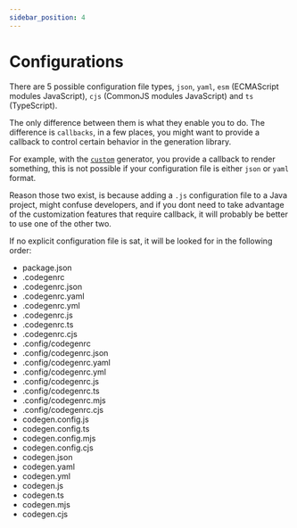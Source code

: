 ```yaml
---
sidebar_position: 4
---
```


# Configurations

There are 5 possible configuration file types, `json`, `yaml`, `esm` (ECMAScript modules JavaScript), `cjs` (CommonJS modules JavaScript) and `ts` (TypeScript).

The only difference between them is what they enable you to do. The difference is `callbacks`, in a few places, you might want to provide a callback to control certain behavior in the generation library.

For example, with the [`custom`](./generators/custom.md) generator, you provide a callback to render something, this is not possible if your configuration file is either `json` or `yaml` format.

Reason those two exist, is because adding a `.js` configuration file to a Java project, might confuse developers, and if you dont need to take advantage of the customization features that require callback, it will probably be better to use one of the other two.

If no explicit configuration file is sat, it will be looked for in the following order:
- package.json
- .codegenrc
- .codegenrc.json
- .codegenrc.yaml
- .codegenrc.yml
- .codegenrc.js
- .codegenrc.ts
- .codegenrc.cjs
- .config/codegenrc
- .config/codegenrc.json
- .config/codegenrc.yaml
- .config/codegenrc.yml
- .config/codegenrc.js
- .config/codegenrc.ts
- .config/codegenrc.mjs
- .config/codegenrc.cjs
- codegen.config.js
- codegen.config.ts
- codegen.config.mjs
- codegen.config.cjs
- codegen.json
- codegen.yaml
- codegen.yml
- codegen.js
- codegen.ts
- codegen.mjs
- codegen.cjs

